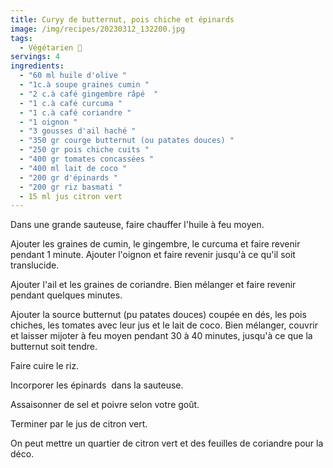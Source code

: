 ```yaml
---
title: Curyy de butternut, pois chiche et épinards
image: /img/recipes/20230312_132200.jpg
tags:
  - Végétarien 🌱
servings: 4
ingredients:
  - "60 ml huile d'olive "
  - "1c.à soupe graines cumin "
  - "2 c.à café gingembre râpé  "
  - "1 c.à café curcuma "
  - "1 c.à café coriandre "
  - "1 oignon "
  - "3 gousses d'ail haché "
  - "350 gr courge butternut (ou patates douces) "
  - "250 gr pois chiche cuits "
  - "400 gr tomates concassées "
  - "400 ml lait de coco "
  - "200 gr d'épinards "
  - "200 gr riz basmati "
  - 15 ml jus citron vert
---
```

Dans une grande sauteuse, faire chauffer l'huile à feu moyen.

Ajouter les graines de cumin, le gingembre, le curcuma et faire revenir pendant 1 minute. Ajouter l'oignon et faire revenir jusqu'à ce qu'il soit translucide.

Ajouter l'ail et les graines de coriandre. Bien mélanger et faire revenir pendant quelques minutes.

Ajouter la source butternut (pu patates douces) coupée en dés, les pois chiches, les tomates avec leur jus et le lait de coco. Bien mélanger, couvrir et laisser mijoter à feu moyen pendant 30 à 40 minutes, jusqu'à ce que la butternut soit tendre.

Faire cuire le riz.

Incorporer les épinards  dans la sauteuse.

Assaisonner de sel et poivre selon votre goût.

Terminer par le jus de citron vert.

On peut mettre un quartier de citron vert et des feuilles de coriandre pour la déco.